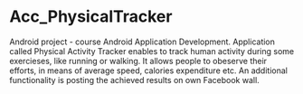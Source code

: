 Acc_PhysicalTracker
===================

Android project - course Android Application Development. 
Application called Physical Activity Tracker enables to track human activity during some exercieses, like running or walking. It allows people to obeserve their efforts, in means of average speed, calories expenditure etc.
An additional functionality is posting the achieved results on own Facebook wall.
